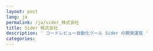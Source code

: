 ```yaml
---
layout: post
lang: ja
permalink: /ja/sider_株式会社
title: Sider 株式会社
description: ' コードレビュー自動化ツール Sider の開発運営 '
categories: 
---
```


